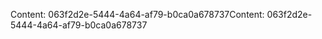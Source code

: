 <span data-ttu-id="6741d-101">Content: 063f2d2e-5444-4a64-af79-b0ca0a678737</span><span class="sxs-lookup"><span data-stu-id="6741d-101">Content: 063f2d2e-5444-4a64-af79-b0ca0a678737</span></span>